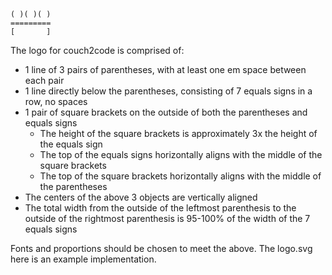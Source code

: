 ```
( )( )( )
=========
[       ]
```

The logo for couch2code is comprised of:

* 1 line of 3 pairs of parentheses, with at least one em space between each pair
* 1 line directly below the parentheses, consisting of 7 equals signs in a row, no spaces
* 1 pair of square brackets on the outside of both the parentheses and equals signs
	- The height of the square brackets is approximately 3x the height of the equals sign
	- The top of the equals signs horizontally aligns with the middle of the square brackets
	- The top of the square brackets horizontally aligns with the middle of the parentheses
* The centers of the above 3 objects are vertically aligned
* The total width from the outside of the leftmost parenthesis to the outside of the rightmost parenthesis is 95-100% of the width of the 7 equals signs

Fonts and proportions should be chosen to meet the above. The logo.svg here is an example implementation.
